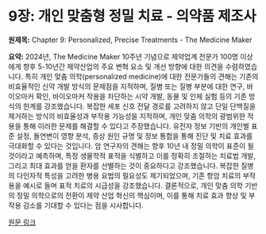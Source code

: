 # 9장: 개인 맞춤형 정밀 치료 - 의약품 제조사

**원제목:** Chapter 9: Personalized, Precise Treatments - The Medicine Maker

**요약:** 2024년, The Medicine Maker 10주년 기념으로 제약업계 전문가 100명 이상에게 향후 5-10년간 제약산업의 주요 변혁 요소 및 개선 방향에 대한 의견을 수렴하였습니다.  특히 개인 맞춤 의학(personalized medicine)에 대한 전문가들의 견해는 기존의 비효율적인 신약 개발 방식의 문제점을 지적하며, 질병 또는 질병 부분에 대한 연구, 바이오마커 확인, 바이오마커 작용을 차단하는 시약 개발, 동물 및 인체 실험 등의 기존 방식의 한계를 강조했습니다.  복잡한 세포 신호 전달 경로를 고려하지 않고 단일 단백질을 제거하는 방식의 비효율성과 부작용 가능성을 지적하며, 개인 맞춤 의학의 광범위한 적용을 통해 이러한 문제를 해결할 수 있다고 주장했습니다.  유전자 정보 기반의 개인별 표준 설정, 돌연변이 영향 분석, 증상 원인 규명 및 정보 통합을 통해 진단 및 치료 효과를 극대화할 수 있다는 것입니다.  암 연구자의 견해는 향후 10년 내 정밀 의학이 표준이 될 것이라고 예측하며, 특정 생물학적 표적을 식별하고 이를 정확히 조절하는 치료법 개발, 그리고 최대 효과를 얻을 환자를 선별하는 것이 중요하다고 강조했습니다.  복잡한 질병의 다인자적 특성을 고려한 병용 요법의 필요성도 제기되었으며,  기존 항암 치료의 부작용을 예시로 들며 표적 치료의 시급성을 강조했습니다.  결론적으로, 개인 맞춤 의학 기반의 정밀 의학으로의 전환이 제약 산업 혁신의 핵심이며, 이를 통해 치료 효과 향상 및 부작용 감소를 기대할 수 있다는 점을 시사합니다.

[원문 링크](https://themedicinemaker.com/issues/2025/articles/july/chapter-9-personalized-precise-treatments/)

